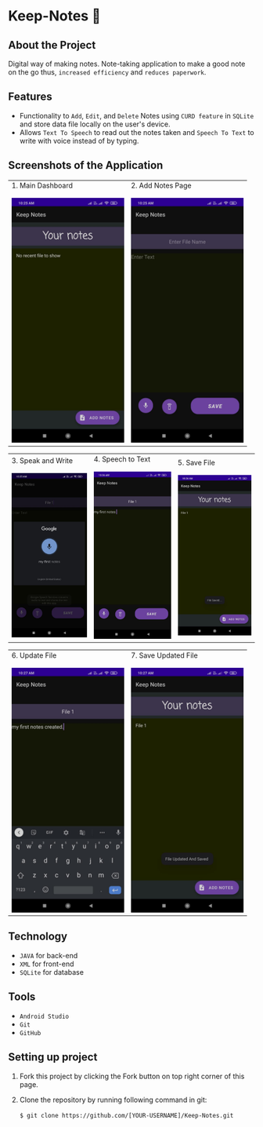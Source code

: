 # Keep-Notes 📝

## About the Project

Digital way of making notes. Note-taking application to make a good note on the go thus, `increased efficiency` and `reduces paperwork`. 

## Features

- Functionality to `Add`, `Edit`, and `Delete` Notes using `CURD feature` in `SQLite` and store data file locally on the user's device.
- Allows `Text To Speech` to read out the notes taken and `Speech To Text` to write with voice instead of by typing.

## Screenshots of the Application

<table>
        <tr> 
         <td>1. Main Dashboard </br></br> <img src = "screenshots/Main dashboad page.jpeg"  width="230"></td>
         <td>2. Add Notes Page </br></br><img src = "screenshots/Add notes page.jpeg"  width="230"></td>
        </tr>
 </table>

<table>
        <tr> 
         <td>3. Speak and Write </br></br> <img src = "screenshots/Speak and write.jpeg"  width="230"></td>
         <td>4. Speech to Text </br></br><img src = "screenshots/speech to text.jpeg"  width="230"></td>
         <td>5. Save File </br></br><img src = "screenshots/File saved.jpeg"  width="230"></td>
        </tr>
 </table>
 
 <table>
        <tr> 
         <td>6. Update File </br></br> <img src = "screenshots/Update file.jpeg"  width="230"></td>
         <td>7. Save Updated File </br></br><img src = "screenshots/save updated file.jpeg"  width="230"></td>
        </tr>
 </table>
 
## Technology

- `JAVA` for back-end
- `XML` for front-end
- `SQLite` for database

## Tools

- `Android Studio`
- `Git`
- `GitHub`

## Setting up project

1. Fork this project by clicking the Fork button on top right corner of this page.

2. Clone the repository by running following command in git:

   `$ git clone https://github.com/[YOUR-USERNAME]/Keep-Notes.git`



